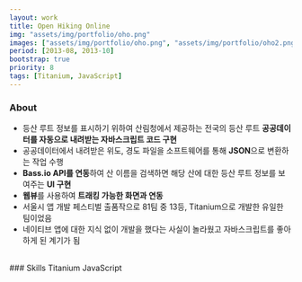 ```yaml
---
layout: work
title: Open Hiking Online
img: "assets/img/portfolio/oho.png"
images: ["assets/img/portfolio/oho.png", "assets/img/portfolio/oho2.png"]
period: [2013-08, 2013-10]
bootstrap: true
priority: 8
tags: [Titanium, JavaScript]
---
```


### About
* 등산 루트 정보를 표시하기 위하여 산림청에서 제공하는 전국의 등산 루트 **공공데이터를 자동으로
내려받는 자바스크립트 코드 구현**
* 공공데이터에서 내려받은 위도, 경도 파일을 소프트웨어를 통해 **JSON**으로 변환하는 작업 수행
* **Bass.io API를 연동**하여 산 이름을 검색하면 해당 산에 대한 등산 루트 정보를 보여주는 **UI 구현**
* **웹뷰**를 사용하여 **트래킹 가능한 화면과 연동**
* 서울시 앱 개발 페스티벌 출품작으로 81팀 중 13등, Titanium으로 개발한 유일한 팀이었음
* 네이티브 앱에 대한 지식 없이 개발을 했다는 사실이 놀라웠고 자바스크립트를 좋아하게 된 계기가 됨

<br>
### Skills
<span class="badge badge-dark">Titanium</span>
<span class="badge badge-dark">JavaScript</span>
